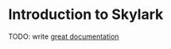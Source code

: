 # Introduction to Skylark

TODO: write [great documentation](http://jacobian.org/writing/great-documentation/what-to-write/)
